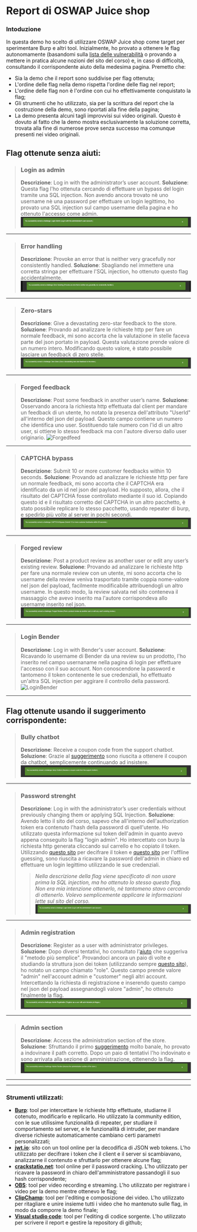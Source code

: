 # Report di OSWAP Juice shop

### Intoduzione
In questa demo ho scelto di utilizzare OSWAP Juice shop come target per sperimentare Burp e altri tool. Inizialmente, ho provato a ottenere le flag autonomamente (basandomi sulla [lista delle vulnerabilità](https://pwning.owasp-juice.shop/companion-guide/latest/part2/README.html) o provando a mettere in pratica alcune nozioni del sito del corso) e, in caso di difficoltà, consultando il corrispondente aiuto della medesima pagina. Premetto che:
* Sia la demo che il report sono suddivise per flag ottenuta; 
* L'ordine delle flag nella demo rispetta l'ordine delle flag nel report;
* L'ordine delle flag non è l'ordine con cui ho effettivamente conquistato la flag;
* Gli strumenti che ho utilizzato, sia per la scrittura del report che la costruzione della demo, sono riportati alla fine della pagina;
* La demo presenta alcuni tagli improvvisi sui video originali. Questo è dovuto al fatto che la demo mostra esclusivamente la soluzione corretta, trovata alla fine di numerose prove senza successo ma comunque presenti nei video originali.

## Flag ottenute senza aiuti:

>### Login as admin
> **Descrizione**: Log in with the administrator’s user account.
> **Soluzione**: Questa flag l'ho ottenuta cercando di effettuare un bypass del login tramite una SQL injection. Non avendo ancora trovato nè uno username nè una password per effettuare un login legittimo, ho provato una SQL injection sul campo username della pagina e ho ottenuto l'accesso come admin.
![LoginAdmin](immaginiCy/LoginAsAdminFlag.png ':class=banner-image')
---

> ### Error handling
> **Descrizione**: Provoke an error that is neither very gracefully nor consistently handled.
> **Soluzione**: Sbagliando nel immettere una corretta stringa per effettuare l'SQL injection, ho ottenuto questo flag accidentalmente.
![ErrorHandlingFlag](immaginiCy/ErrorHandlingFlag.png ':class=banner-image')
---

> ### Zero-stars 
> **Descrizione**: Give a devastating zero-star feedback to the store.
> **Soluzione**: Provando ad analizzare le richieste http per fare un normale feedback, mi sono accorta che la valutazione in stelle faceva parte del json portato in payload. Questa valutazione prende valore di un numero intero. Modificando questo valore, è stato possibile lasciare un feedback di zero stelle.
![zstar](immaginiCy/ZeroStarsFlag.png ':class=banner-image')
---

> ### Forged feedback
> **Descrizione**: Post some feedback in another user’s name.
> **Soluzione**: Osservando ancora la richiesta http effettuata dal client per mandare un feedback di un utente, ho notato la presenza dell'attributo "UserId" all'interno del json del payload. Questo campo contiene un numero che identifica uno user. Sostituendo tale numero con l'id di un altro user, si ottiene lo stesso feedback ma con l'autore diverso dallo user originario.
![Forgedfeed](immaginiCy/ForgedFeedbackFlag.png':class=banner-image')
---

> ### CAPTCHA bypass
> **Descrizione**: Submit 10 or more customer feedbacks within 10 seconds.
> **Soluzione**: Provando ad analizzare le richieste http per fare un normale feedback, mi sono accorta che il CAPTCHA era identificato da un id nel json del payload. Ho supposto, allora, che il risultato del CAPTCHA fosse controllato mediante il suo id. Copiando questo id e il risultato corretto del CAPTCHA in un altro pacchetto, è stato possibile replicare lo stesso pacchetto, usando repeater di burp, e spedirlo più volte al server in pochi secondi.
![Captcha](immaginiCy/CaptchaBypassFlag.png ':class=banner-image')
---

> ### Forged review
> **Descrizione**: Post a product review as another user or edit any user’s existing review.
> **Soluzione**: Provando ad analizzare le richieste http per fare una normale review con un utente, mi sono accorta che lo username della review veniva trasportato tramite coppia nome-valore nel json del payload, facilmente modificabile attribuendogli un altro username. In questo modo, la review salvata nel sito conteneva il massaggio che avevo inserito ma l'autore corrispondeva allo username inserito nel json.
![forgedr](immaginiCy/ForgedReviewFlag.png ':class=banner-image')
---

>### Login Bender
> **Descrizione**: Log in with Bender's user account.
> **Soluzione**: Ricavando lo username di Bender da una review su un prodotto, l'ho inserito nel campo usernaname nella pagina di login per effettuare l'accesso con il suo account. Non conoscendone la password e tantomeno il token contenente le sue credenziali, ho effettuato un'altra SQL injection per aggirare il controllo della password.
![LoginBender](immaginiCy/LoginBenderFlag.png':class=banner-image')
---

## Flag ottenute usando il suggerimento corrispondente:

> ### Bully chatbot
> **Descrizione**: Receive a coupon code from the support chatbot.
> **Soluzione**: Grazie al [suggerimento](https://pwning.owasp-juice.shop/companion-guide/latest/part2/miscellaneous.html#_receive_a_coupon_code_from_the_support_chatbot) sono riuscita a ottenere il coupon da chatbot, semplicemente continuando ad insistere.
![BullyChatbot](immaginiCy/BullyChatbotFlag.png ':class=banner-image')
---

>  ### Password strenght
> **Descrizione**: Log in with the administrator’s user credentials without previously changing them or applying SQL Injection.
> **Soluzione**: Avendo letto il sito del corso, sapevo che all'interno dell'authorization token era contenuto l'hash della password di quell'utente. Ho utilizzato questa informazione sul token dell'admin in quanto avevo appena conseguito la flag "login admin". Ho intercettato con burp la richiesta http generata cliccando sul carrello e ho copiato il token. Utilizzando [questo sito](https://jwt.io/) per decifrare il token e [questo sito](https://crackstation.net/) per l'offline guessing, sono riuscita a ricavare la password dell'admin in chiaro ed effettuare un login legittimo utilizzando le sue credenziali.
>> *Nella descrizione della flag viene specificato di non usare prima la SQL injection, ma ho ottenuto lo stesso questo flag. Non era mia intenzione ottenerlo, nè tantomeno stavo cercando di ottenerlo. Volevo semplicemente applicare le informazioni lette sul sito del corso.*
![LoginAsAdmingFlag](immaginiCy/LoginAsAdminFlag.png ':class=banner-image')
---

> ### Admin registration
> **Descrizione**: Register as a user with administrator privileges.
> **Soluzione**: Dopo diversi tentativi, ho consultato l'[aiuto](https://pwning.owasp-juice.shop/companion-guide/latest/part2/improper-input-validation.html#_register_as_a_user_with_administrator_privileges) che suggeriva il "metodo più semplice". Provandoci ancora un paio di volte e studiando la struttura json dei token (utilizzando sempre [questo sito](https://jwt.io/)), ho notato un campo chiamato "role". Questo campo prende valore "admin" nell'account admin e "customer" negli altri account. Intercettando la richiesta di registrazione e inserendo questo campo nel json del payload assegnandogli valore "admin", ho ottenuto finalmente la flag.
![AdminReg](immaginiCy/AdminRegistrationFlag.png ':class=banner-image')
---

> ### Admin section
> **Descrizione**: Access the administration section of the store.
> **Soluzione**: Sfruttando il primo [suggerimento](https://pwning.owasp-juice.shop/companion-guide/latest/part2/broken-access-control.html#_access_the_administration_section_of_the_store) molto banale, ho provato a indovinare il path corretto. Dopo un paio di tentativi l'ho indovinato e sono arrivata alla sezione di amministrazione, ottenendo la flag.
![AdminSel](immaginiCy/AdminSectionFlag.png ':class=banner-image')
---
---

### Strumenti utilizzati:
* **[Burp](https://portswigger.net/burp)**: tool per intercettare le richieste http effettuate, studiarne il cotenuto, modificarlo e replicarlo. Ho utilizzato la community edition, con le sue utilissime funzionalità di repeater, per studiare il comportamento sel server, e le funzionalità di intruder, per mandare diverse richieste automaticamente cambiano certi parametri personalizzati;
* **[jwt.io](https://jwt.io/)**: sito con un tool online per la decodifica di JSON web tokens. L'ho utilizzato per decifrare i token che il client e il server si scambiavano, analizzarne il contenuto e sfruttarlo per ottenere alcune flag;
* **[crackstatio.net](https://crackstation.net/)**: tool online per il password cracking. L'ho utilizzato per ricavare la password in chiaro dell'amministratore passandogli il suo hash corrispondente;
* **[OBS](https://obsproject.com/)**: tool per video recording e streaming. L'ho utilizzato per registrare i video per la demo mentre ottenevo le flag;
* **[ClipChamp](https://clipchamp.com/en/)**: tool per l'editing e composizione dei video. L'ho utilizzato per ritagliare e unire insieme tutti i video che ho mantenuto sulle flag, in modo da comporre la demo finale;
* **[Visual studio code](https://code.visualstudio.com/)**: tool per l'editing di codice sorgente. L'ho utilizzato per scrivere il report e gestire la repository di github;



